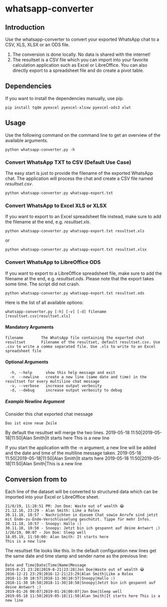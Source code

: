 # whatsapp-converter

## Introduction
Use the whatsapp-converter to convert your exported WhatsApp chat to a CSV, XLS, XLSX or an ODS file.
1. The conversion is done locally. No data is shared with the internet!
2. The resultset is a CSV file which you can import into your favorite calculation application such as Excel or LibreOffice. You can also directly export to a spreadsheet file and do create a pivot table.

## Dependencies
If you want to install the dependencies manually, use pip.
```shell
pip install tqdm pyexcel pyexcel-xlsxw pyexcel-ods3 xlwt
```

## Usage
Use the following command on the command line to get an overview of the available arguments.
```shell
python whatsapp-converter.py -h
```

### Convert WhatsApp TXT to CSV (Default Use Case)
The easy start is just to provide the filename of the exported WhatsApp chat. The application will process the chat and create a CSV file named *resultset.csv*.
```shell
python whatsapp-converter.py whatsapp-export.txt
```

### Convert WhatsApp to Excel XLS or XLSX
If you want to export to an Excel spreadsheet file instead, make sure to add the filename at the end, e.g. *resultset.xls*.
```shell
python whatsapp-converter.py whatsapp-export.txt resultset.xls
```

or

```shell
python whatsapp-converter.py whatsapp-export.txt resultset.xlsx
```

### Convert WhatsApp to LibreOffice ODS
If you want to export to a LibreOffice spreadsheet file, make sure to add the filename at the end, e.g. *resultset.ods*.
Please note that the export takes some time. The script did not crash.
```shell
python whatsapp-converter.py whatsapp-export.txt resultset.ods
```

Here is the list of all available options:
```shell
whatsapp-converter.py [-h] [-v] [-d] filename [resultset.csv|resultset.xls]
```

#### Mandatory Arguments
```shell
filename        The WhatsApp file containing the exported chat
resultset       Filename of the resultset, default resultset.csv. Use .csv to write a comma separated file. Use .xls to write to an Excel spreadsheet file
```

#### Optional Arguments
```shell
  -h, --help      show this help message and exit
  -n  --newline   create a new line (same date and time) in the resultset for every multiline chat message
  -v, --verbose   increase output verbosity
  -d, --debug     increase output verbosity to debug
```

##### Example Newline Argument

Consider this chat exported chat message
```18.05.19, 11:50:00: Alan Smith: Hier geht es los
Das ist eine neue Zeile
```

By default the resultset will merge the two lines.
2019-05-18 11:50|2019-05-18|11:50|Alan Smith|It starts here This is a new line

If you start the application with the -n argument, a new line will be added and the date and time of the multiline message taken.
2019-05-18 11:50|2019-05-18|11:50|Alan Smith|It starts here
2019-05-18 11:50|2019-05-18|11:50|Alan Smith|This is a new line

## Conversion from to

Each line of the dataset will be converted to structured data which can be imported into your Excel or LibreOffice sheet.
```shell
21/8/19, 11:28:51 PM: Jon Doe: Waste out of wealth 😂
21.12.16, 23:29 - Alan Smith: Like a Rolex
30.11.18, 10:57 - Nachrichten in diesem Chat sowie Anrufe sind jetzt mit Ende-zu-Ende-Verschlüsselung geschützt. Tippe für mehr Infos.
30.11.18, 10:57 - Snoopy: Hallo :)
30.11.18, 10:58 - Snoopy: Jetzt bin ich gespannt auf deine Antwort ;)
1/26/19, 00:07 - Jon Doe: Sleep well
18.05.19, 11:50:00: Alan Smith: It starts here
This is a new line
```

The resultset file looks like this. In the default configuration new lines get the same date and time stamp and sender name as the previous line:
```shell
Date and Time|Date|Time|Name|Message
2019-8-21 23:28|2019-8-21|23:28|Jon Doe|Waste out of wealth 😂
2016-12-21 23:29|2016-12-21|23:29|Alan Smith|Like a Rolex
2018-11-30 10:57|2018-11-30|10:57|Snoopy|Hallo :)
2018-11-30 10:58|2018-11-30|10:58|Snoopy|Jetzt bin ich gespannt auf deine Antwort ;)
2019-01-26 00:07|2019-01-26|00:07|Jon Doe|Sleep well
2019-05-18 11:50|2019-05-18|11:50|Alan Smith|It starts here This is a new line
```
